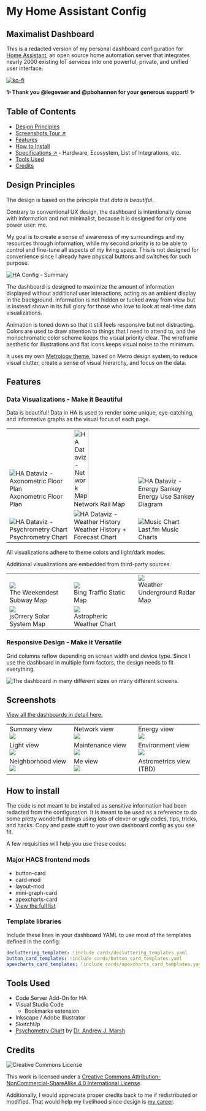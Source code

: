 # My Home Assistant Config

## Maximalist Dashboard

This is a redacted version of my personal dashboard configuration for [Home Assistant](https://www.home-assistant.io/), an open source home automation server that integrates nearly 2000 existing IoT services into one powerful, private, and unified user interface.

[![ko-fi](https://ko-fi.com/img/githubbutton_sm.svg)](https://ko-fi.com/madelena)

**✨ Thank you @legovaer and @pbohannon for your generous support! ✨**

## Table of Contents

- [Design Principles](#design-principles)
- [Screenshots Tour ↗](https://github.com/Madelena/hass-config-public/wiki/Views-and-Cards)
- [Features](#features)
- [How to Install](#how-to-install)
- [Specifications ↗](https://github.com/Madelena/hass-config-public/wiki/Specifications) - Hardware, Ecosystem, List of Integrations, etc.
- [Tools Used](#tools-used)
- [Credits](#credits)

## Design Principles

The design is based on the principle that *data is beautiful*.

Contrary to conventional UX design, the dashboard is intentionally dense with information and not minimalist, because it is designed for only one power user: me.

My goal is to create a sense of awareness of my surroundings and my resources through information, while my second priority is to be able to control and fine-tune all aspects of my living space. This is not designed for convenience since I already have physical buttons and switches for such purpose.

![HA Config - Summary](https://user-images.githubusercontent.com/4341881/173772319-907d6821-b96c-4d07-96d0-c0fd02efe2b6.png)

The dashboard is designed to maximize the amount of information displayed without additional user interactions, acting as an ambient display in the background. Information is not hidden or tucked away from view but is instead shown in its full glory for those who love to look at real-time data visualizations.

Animation is toned down so that it still feels responsive but not distracting. Colors are used to draw attention to things that I need to attend to, and the monochromatic color scheme keeps the visual priority clear. The wireframe aesthetic for illustrations and flat icons keeps visual noise to the minimum.

It uses my own [Metrology theme](https://github.com/Madelena/Metrology-for-Hass), based on Metro design system, to reduce visual clutter, create a sense of visual hierarchy, and focus on the data.

## Features

### Data Visualizations - Make it Beautiful
Data is beautiful! Data in HA is used to render some unique, eye-catching, and informative graphs as the visual focus of each page.

<table>
  <tr>
    <td width="33%" valign="bottom">
<img alt="HA Dataviz - Axonometric Floor Plan" src="https://user-images.githubusercontent.com/4341881/176595331-a6edadef-ab2c-4927-8c9c-3bbbc1fed213.png"><br/>
Axonometric Floor Plan</td>
    <td width="33%" valign="bottom">
<img width="50%" alt="HA Dataviz - Network Map" src="https://user-images.githubusercontent.com/4341881/176595345-7267d37c-d119-444f-a676-620b132809e5.png"/><br/>
Network Rail Map</td>
    <td width="33%" valign="bottom">
<img alt="HA Dataviz - Energy Sankey" src="https://user-images.githubusercontent.com/4341881/176595367-89c1a694-3270-43ab-80f8-f55119be2910.png"/><br/>
Energy Use Sankey Diagram</td>
  </tr>
  <tr>
    <td width="33%" valign="bottom">
<img alt="HA Dataviz - Psychrometry Chart" src="https://user-images.githubusercontent.com/4341881/176595376-7f409b71-404b-4d68-afa7-230e5d85eeec.png"/><br/>
Psychrometry Chart</td>
    <td width="33%" valign="bottom">
<img alt="HA Dataviz - Weather History" src="https://user-images.githubusercontent.com/4341881/176595385-9955e68e-c1f5-4334-98fa-88d425236789.png"/><br/>
Weather History + Forecast Chart</td>
    <td width="33%" valign="bottom"><img alt="Music Chart" src="https://user-images.githubusercontent.com/4341881/173772638-4140700a-31e6-4c26-821a-2ef0ba24d9c1.jpeg"/><br/>Last.fm Music Charts</td>
  </tr>
</table>

All visualizations adhere to theme colors and light/dark modes.

Additional visualizations are embedded from third-party sources.

<table>
  <tr>
    <td width="33%" valign="bottom">
<img src="https://user-images.githubusercontent.com/4341881/176596390-b87e65a5-bee1-4e0d-857e-af085329a067.png"><br/>
The Weekendest Subway Map</td>
    <td width="33%" valign="bottom">
<img src="https://user-images.githubusercontent.com/4341881/176596167-19c31668-02e6-47f6-908a-ee9f9da357b6.png"/><br/>
Bing Traffic Static Map</td>
    <td width="33%" valign="bottom"><img src="http://s.w-x.co/staticmaps/wu/wu/wxtype1200_cur/usbgm/animate.png"/><br/>Weather Underground Radar Map</td>
  </tr>
  <tr>
    <td width="33%" valign="bottom">
<img src="https://user-images.githubusercontent.com/4341881/176596556-c96f476b-b750-4d4b-a6a4-9360b1a09509.png"><br/>jsOrrery Solar System Map</td>
    <td width="33%" valign="bottom">
<img src="https://user-images.githubusercontent.com/4341881/176596708-ddd33534-d974-4f0e-97c9-c4b9138dd973.png"><br/>
Astropheric Weather Chart</td>
  </tr>
</table>


### Responsive Design - Make it Versatile
Grid columns reflow depending on screen width and device type. Since I use the dashboard in multiple form factors, the design needs to fit everything.

![The dashboard in many different sizes on many different screens.](https://user-images.githubusercontent.com/4341881/177017856-a0dc2761-6ea6-4a41-a135-50cb0d3f9071.png)


## Screenshots

[View all the dashboards in detail here.](https://github.com/Madelena/hass-config-public/wiki/Views-and-Cards)

<table>
  <tr>
    <td width="33%" valign="top">Summary view<br/><img src="https://user-images.githubusercontent.com/4341881/173772319-907d6821-b96c-4d07-96d0-c0fd02efe2b6.png"></td>
    <td width="33%" valign="top">Network view<br/><img src="https://user-images.githubusercontent.com/4341881/173772391-fd265a83-065c-45eb-b338-744100f6b97d.jpeg"></td>
    <td width="33%" valign="top">Energy view<br/><img src="https://user-images.githubusercontent.com/4341881/173772446-7beba3cf-2019-417b-a342-85f58230f96b.jpeg"></td>
  </tr>
  <tr>
    <td width="33%" valign="top">Light view<br/><img src="https://user-images.githubusercontent.com/4341881/173772510-b6e747b6-13fc-47cf-ab68-4a028eec5963.jpeg"></td>
    <td width="33%" valign="top">Maintenance view<br/><img src="https://user-images.githubusercontent.com/4341881/173772525-ba3940d8-3345-4f85-abc1-b41f058dddf0.jpeg"></td>
    <td width="33%" valign="top">Environment view<br/><img src="https://user-images.githubusercontent.com/4341881/173772551-c90b7443-c65b-47dc-942b-6432ea1fcc07.jpeg"></td>
  </tr>
  <tr>
    <td width="33%" valign="top">Neighborhood view<br/><img src="https://user-images.githubusercontent.com/4341881/173772659-7ad7ab80-b5ee-44d1-a0ba-39bbd6470e54.jpeg"></td>
    <td width="33%" valign="top">Me view<br/><img src="https://user-images.githubusercontent.com/4341881/173772638-4140700a-31e6-4c26-821a-2ef0ba24d9c1.jpeg"></td>
    <td width="33%" valign="top">Astrometrics view (TBD)</td>
  </tr>
</table>


## How to install

The code is not meant to be installed as sensitive information had been redacted from the configuration. It is meant to be used as a reference to do some pretty wonderful things using lots of clever or ugly codes, tips, tricks, and hacks. Copy and paste stuff to your own dashboard config as you see fit.

A few requisities will help you use these codes:

### Major HACS frontend mods

- button-card
- card-mod
- layout-mod
- mini-graph-card
- apexcharts-card
- [View the full list](https://github.com/Madelena/hass-config-public/wiki/Specifications)

### Template libraries

Include these lines in your dashboard YAML to use most of the templates defined in the config:

```yaml
decluttering_templates: !include cards/decluttering_templates.yaml
button_card_templates: !include cards/button_card_templates.yaml
apexcharts_card_templates: !include cards/apexcharts_card_templates.yaml
```

## Tools Used

- Code Server Add-On for HA
- Visual Studio Code
  - Bookmarks extension
- Inkscape / Adobe Illustrator
- SketchUp
- [Psychometry Chart](https://drajmarsh.bitbucket.io/psychro-chart2d.html) by [Dr. Andrew J. Marsh](http://andrewmarsh.com/)

## Credits

![Creative Commons License](https://i.creativecommons.org/l/by-nc-sa/4.0/88x31.png)

This work is licensed under a [Creative Commons Attribution-NonCommercial-ShareAlike 4.0 International License](http://creativecommons.org/licenses/by-nc-sa/4.0/).

Additionally, I would appreciate proper credits back to me if redistributed or modified. That would help my livelihood since design is [my career](https://MadelenaMak.com).
